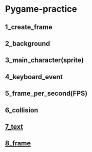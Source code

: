 # Pygame-practice
## 1_create_frame
## 2_background
## 3_main_character(sprite)
## 4_keyboard_event
## 5_frame_per_second(FPS)
## 6_collision
## [7_text](#7_text.py)
## [8_frame](https://github.com/SW-H/Pygame-practice/blob/master/8_frame.py)
